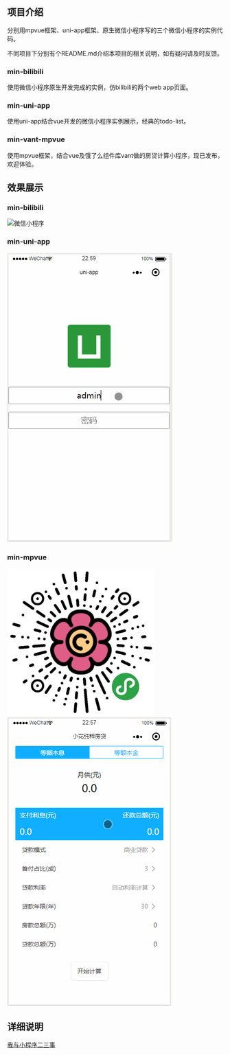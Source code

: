 ## 项目介绍
分别用mpvue框架、uni-app框架、原生微信小程序写的三个微信小程序的实例代码。

不同项目下分别有个README.md介绍本项目的相关说明，如有疑问请及时反馈。
### min-bilibili
使用微信小程序原生开发完成的实例，仿bilibili的两个web app页面。
### min-uni-app
使用uni-app结合vue开发的微信小程序实例展示，经典的todo-list。
### min-vant-mpvue
使用mpvue框架，结合vue及饿了么组件库vant做的房贷计算小程序，现已发布，欢迎体验。

## 效果展示
### min-bilibili
![微信小程序](./wx-source.gif)

### min-uni-app
![uni-app](./wx-uni.gif)

### min-mpvue
![小程序码](./wx-min.jpg)
![小花纯粹房贷计算器](./wx-mpvue.gif)

## 详细说明
[我与小程序二三事](https://susan007.github.io/SOURCE/%E5%B0%8F%E7%A8%8B%E5%BA%8F.html)

